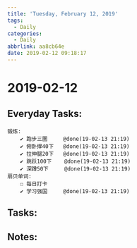 ```yaml
---
title: 'Tuesday, February 12, 2019'
tags:
  - Daily
categories:
  - Daily
abbrlink: aa8cb64e
date: 2019-02-12 09:18:17
---
```


#  2019-02-12

<!-- more -->

## Everyday Tasks:
    锻炼:
        ✔ 跑步三圈     @done(19-02-13 21:19)
        ✔ 俯卧撑40下   @done(19-02-13 21:19)
        ✔ 拉伸腿20下   @done(19-02-13 21:19)
        ✔ 跳跃100下    @done(19-02-13 21:19)
        ✔ 深蹲50下     @done(19-02-13 21:19)
    扇贝单词:
        ☐ 每日打卡     
        ✔ 学习强国     @done(19-02-13 21:19)

## Tasks:

## Notes:
